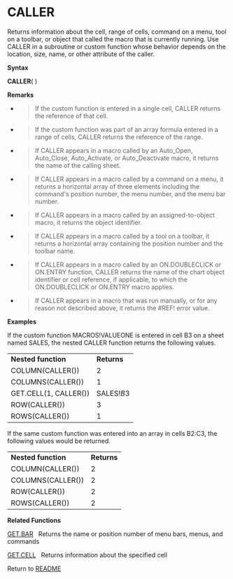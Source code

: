 # CALLER

Returns information about the cell, range of cells, command on a menu,
tool on a toolbar, or object that called the macro that is currently
running. Use CALLER in a subroutine or custom function whose behavior
depends on the location, size, name, or other attribute of the caller.

**Syntax**

**CALLER**( )

**Remarks**

  - > If the custom function is entered in a single cell, CALLER returns
    > the reference of that cell.

  - > If the custom function was part of an array formula entered in a
    > range of cells, CALLER returns the reference of the range.

  - > If CALLER appears in a macro called by an Auto\_Open, Auto\_Close,
    > Auto\_Activate, or Auto\_Deactivate macro, it returns the name of
    > the calling sheet.

  - > If CALLER appears in a macro called by a command on a menu, it
    > returns a horizontal array of three elements including the
    > command's position number, the menu number, and the menu bar
    > number.

  - > If CALLER appears in a macro called by an assigned-to-object
    > macro, it returns the object identifier.

  - > If CALLER appears in a macro called by a tool on a toolbar, it
    > returns a horizontal array containing the position number and the
    > toolbar name.

  - > If CALLER appears in a macro called by an ON.DOUBLECLICK or
    > ON.ENTRY function, CALLER returns the name of the chart object
    > identifier or cell reference, if applicable, to which the
    > ON.DOUBLECLICK or ON.ENTRY macro applies.

  - > If CALLER appears in a macro that was run manually, or for any
    > reason not described above, it returns the \#REF\! error value.


**Examples**

If the custom function MACROS\!VALUEONE is entered in cell B3 on a sheet
named SALES, the nested CALLER function returns the following values.

|                       |             |
| --------------------- | ----------- |
| **Nested function**   | **Returns** |
| COLUMN(CALLER())      | 2           |
| COLUMNS(CALLER())     | 1           |
| GET.CELL(1, CALLER()) | SALES\!$B$3 |
| ROW(CALLER())         | 3           |
| ROWS(CALLER())        | 1           |

If the same custom function was entered into an array in cells B2:C3,
the following values would be returned.

|                     |             |
| ------------------- | ----------- |
| **Nested function** | **Returns** |
| COLUMN(CALLER())    | 2           |
| COLUMNS(CALLER())   | 2           |
| ROW(CALLER())       | 2           |
| ROWS(CALLER())      | 2           |

**Related Functions**

[GET.BAR](GET.BAR.md)&nbsp;&nbsp;&nbsp;Returns the name or position number of menu
bars, menus, and commands

[GET.CELL](GET.CELL.md)&nbsp;&nbsp;&nbsp;Returns information about the specified cell



Return to [README](README.md#C)


